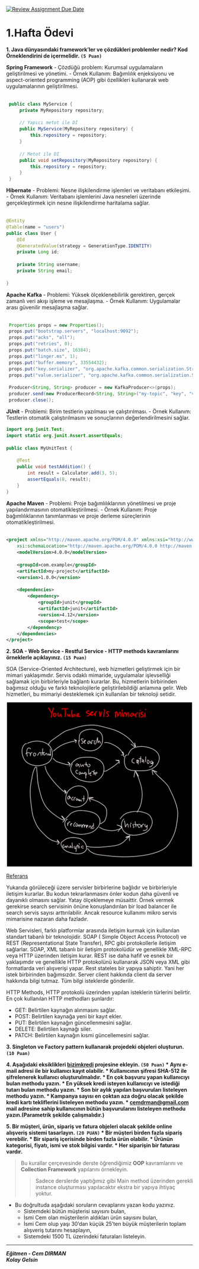 [![Review Assignment Due Date](https://classroom.github.com/assets/deadline-readme-button-24ddc0f5d75046c5622901739e7c5dd533143b0c8e959d652212380cedb1ea36.svg)](https://classroom.github.com/a/Z1kPkJOi)

# 1.Hafta Ödevi

**1. Java dünyasındaki framework’ler ve çözdükleri problemler nedir? Kod Örneklendirini de içermelidir. `(5 Puan)`**

   **Spring Framework**
    - Çözdüğü problem: Kurumsal uygulamaların geliştirilmesi ve yönetimi.
    - Örnek Kullanım: Bağımlılık enjeksiyonu ve aspect-oriented programming (AOP) gibi özellikleri kullanarak web
      uygulamalarının geliştirilmesi.

   ```java

    public class MyService {
        private MyRepository repository;
    
        // Yapıcı metot ile DI
        public MyService(MyRepository repository) {
            this.repository = repository;
        }
    
        // Metot ile DI
        public void setRepository(MyRepository repository) {
            this.repository = repository;
        }   
    }
   ```

   **Hibernate**
    - Problemi: Nesne ilişkilendirme işlemleri ve veritabanı etkileşimi.
    - Örnek Kullanım: Veritabanı işlemlerini Java nesneleri üzerinde gerçekleştirmek için nesne ilişkilendirme
      haritalama sağlar.

   ```java
   
   @Entity
   @Table(name = "users")
   public class User {
       @Id
       @GeneratedValue(strategy = GenerationType.IDENTITY)
       private Long id;
   
       private String username;
       private String email;
       
   }
   ```

   **Apache Kafka**
    - Problemi: Yüksek ölçeklenebilirlik gerektiren, gerçek zamanlı veri akışı işleme ve mesajlaşma.
    - Örnek Kullanım: Uygulamalar arası güvenilir mesajlaşma sağlar.

   ```java
   
    Properties props = new Properties();
    props.put("bootstrap.servers", "localhost:9092");
    props.put("acks", "all");
    props.put("retries", 0);
    props.put("batch.size", 16384);
    props.put("linger.ms", 1);
    props.put("buffer.memory", 33554432);
    props.put("key.serializer", "org.apache.kafka.common.serialization.StringSerializer");
    props.put("value.serializer", "org.apache.kafka.common.serialization.StringSerializer");
    
    Producer<String, String> producer = new KafkaProducer<>(props);
    producer.send(new ProducerRecord<String, String>("my-topic", "key", "value"));
    producer.close();
   ```

   **JUnit**
    - Problemi: Birim testlerin yazılması ve çalıştırılması.
    - Örnek Kullanım: Testlerin otomatik çalıştırılmasını ve sonuçlarının değerlendirilmesini sağlar.

   ```java
   import org.junit.Test;
   import static org.junit.Assert.assertEquals;
   
   public class MyUnitTest {
   
       @Test
       public void testAddition() {
           int result = Calculator.add(3, 5);
           assertEquals(8, result);
       }
   }
   ```

   **Apache Maven**
    - Problemi: Proje bağımlılıklarının yönetilmesi ve proje yapılandırmasının otomatikleştirilmesi.
    - Örnek Kullanım: Proje bağımlılıklarının tanımlanması ve proje derleme süreçlerinin otomatikleştirilmesi.

   ```xml
   
   <project xmlns="http://maven.apache.org/POM/4.0.0" xmlns:xsi="http://www.w3.org/2001/XMLSchema-instance"
       xsi:schemaLocation="http://maven.apache.org/POM/4.0.0 http://maven.apache.org/xsd/maven-4.0.0.xsd">
       <modelVersion>4.0.0</modelVersion>
   
       <groupId>com.example</groupId>
       <artifactId>my-project</artifactId>
       <version>1.0.0</version>
   
       <dependencies>
           <dependency>
               <groupId>junit</groupId>
               <artifactId>junit</artifactId>
               <version>4.12</version>
               <scope>test</scope>
           </dependency>
       </dependencies>
   </project>
   ```

**2. SOA - Web Service - Restful Service - HTTP methods kavramlarını örneklerle açıklayınız. `(15 Puan)`**

SOA (Service-Oriented Architecture), web hizmetleri geliştirmek için bir mimari yaklaşımıdır.
Servis odaklı mimaride, uygulamalar işlevselliği sağlamak için birbirleriyle bağlantı kurarlar.
Bu, hizmetlerin birbirinden bağımsız olduğu ve farklı teknolojilerle geliştirilebildiği anlamına gelir.
Web hizmetleri, bu mimariyi desteklemek için kullanılan bir teknoloji setidir.
<p align="center">
  <img src="img.png" width="500">
</p> 

[Referans](https://www.youtube.com/watch?v=wruopIH-_RM&ab_channel=ahmetalpbalkan)

Yukarıda görüleceği üzere servisler birbirlerine bağlıdır ve birbirleriyle iletişim kurarlar.
Bu kodun tekrarlanmasını önler kodun daha güvenli ve dayanıklı olmasını sağlar. Yatay ölçeklemeye müsaittir. Örnek
vermek gerekirse search servisinin önüne konuşlandırılan bir load balancer ile search servis sayısı arttırılabilir.
Ancak resource kullanımı mikro servis mimarisine nazaran daha fazladır.

Web Servisleri, farklı platformlar arasında iletişim kurmak için kullanılan standart tabanlı bir teknolojidir. SOAP (
Simple Object Access Protocol) ve REST (Representational State Transfer), RPC gibi protokollerle iletişim sağlarlar. SOAP,
XML tabanlı bir iletişim protokolüdür ve genellikle XML-RPC veya HTTP üzerinden iletişim kurar. REST ise daha hafif ve
esnek bir yaklaşımdır ve genellikle HTTP protokolünü kullanarak JSON veya XML gibi formatlarda veri alışverişi yapar. Rest stateles 
bir yapıya sahiptir. Yani her istek birbirinden bağımsızdır. Server client hakkında client da server hakkında bilgi tutmaz.
Tüm bilgi isteklerde gönderilir.

HTTP Methods, HTTP protokolü üzerinden yapılan isteklerin türlerini belirtir. En çok kullanılan HTTP methodları şunlardır:
- GET: Belirtilen kaynağın alınmasını sağlar.
- POST: Belirtilen kaynağa yeni bir kayıt ekler.
- PUT: Belirtilen kaynağın güncellenmesini sağlar.
- DELETE: Belirtilen kaynağı siler.
- PATCH: Belirtilen kaynağın kısmi güncellemesini sağlar.


**3. Singleton ve Factory pattern kullanarak projedeki objeleri oluşturun. `(10 Puan)`**

**4. Aşağıdaki eksiklikleri [**bizimkredi**](https://github.com/Definex-Java-Spring-Bootcampp/kredinbizden-service)
   projesine ekleyin. `(50 Puan)`
    * Aynı e-mail adresi ile bir kullanıcı kayıt olabilir.
    * Kullanıcının şifresi **SHA-512** ile şifrelenerek kullanıcı oluşturulmalıdır.
    * En çok başvuru yapan kullanıcıyı bulan methodu yazın.
    * En yüksek kredi isteyen kullanıcıyı ve istediği tutarı bulan methodu yazın.
    * Son bir aylık yapılan başvuruları listeleyen methodu yazın.
    * Kampanya sayısı en çoktan aza doğru olacak şekilde kredi kartı tekliflerini listeleyen methodu yazın.
    * cemdrman@gmail.com mail adresine sahip kullanıcının bütün başvurularını listeleyen methodu yazın.(Parametrik
      şekilde çalışmalıdır.)**

**5. Bir müşteri, ürün, sipariş ve fatura objeleri olacak şekilde online alışveriş sistemi tasarlayın. `(20 PUAN)`
    * Bir müşteri birden fazla sipariş verebilir.
    * Bir sipariş içerisinde birden fazla ürün olabilir.
    * Ürünün kategorisi, fiyatı, ismi ve stok bilgisi vardır.
    * Her siparişin bir faturası vardır.**

> Bu kurallar çerçevesinde derste öğrendiğimiz **OOP** kavramlarını ve **Collection Framework** yapılarını örnekleyin.
> > Sadece derslerde yaptığımız gibi Main method üzerinden gerekli instance oluşturması yapılacaktır ekstra bir yapıya
> > ihtiyaç yoktur.

* Bu doğrultuda aşağıdaki soruların cevaplarını yazan kodu yazınız.
    - Sistemdeki bütün müşterisi sayısını bulan,
    - İsmi Cem olan müşterilerin aldıkları ürün sayısını bulan,
    - İsmi Cem olup yaşı 30’dan küçük 25’ten büyük müşterilerin toplam alışveriş tutarını hesaplayın,
    - Sistemdeki 1500 TL üzerindeki faturaları listeleyin.

---
***Eğitmen - Cem DIRMAN*  
*Kolay Gelsin***  
